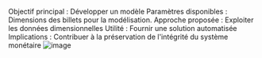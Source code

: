 Objectif principal :
Développer un modèle 
Paramètres disponibles :
Dimensions des billets pour la modélisation.
Approche proposée :
Exploiter les données dimensionnelles 
Utilité :
Fournir une solution automatisée
Implications :
Contribuer à la préservation de l'intégrité du système monétaire
![image](https://github.com/GGSaad/D-tectez-des-faux-billets-avec-R-ou-Python/assets/173513723/4ae64fe7-733d-4d30-8c6b-b6ea5aaf3eda)
